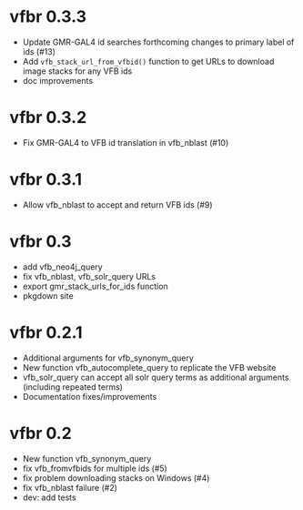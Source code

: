 # vfbr 0.3.3

* Update GMR-GAL4 id searches forthcoming changes to primary label of ids (#13)
* Add `vfb_stack_url_from_vfbid()` function to get URLs to download image stacks
  for any VFB ids
* doc improvements

# vfbr 0.3.2

* Fix GMR-GAL4 to VFB id translation in vfb_nblast (#10)

# vfbr 0.3.1

* Allow vfb_nblast to accept and return VFB ids (#9)

# vfbr 0.3

* add vfb_neo4j_query
* fix vfb_nblast, vfb_solr_query URLs
* export gmr_stack_urls_for_ids function
* pkgdown site

# vfbr 0.2.1


* Additional arguments for vfb_synonym_query
* New function vfb_autocomplete_query to replicate the VFB website
* vfb_solr_query can accept all solr query terms as additional arguments
  (including repeated terms)
* Documentation fixes/improvements

# vfbr 0.2

* New function vfb_synonym_query
* fix vfb_fromvfbids for multiple ids (#5)
* fix problem downloading stacks on Windows (#4)
* fix vfb_nblast failure (#2)
* dev: add tests
